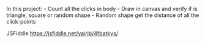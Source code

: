 In this project:
	- Count all the clicks in body
	- Draw in canvas and verify if is triangle, square or random shape
	- Random shape get the distance of all the click-points
	
JSFiddle
https://jsfiddle.net/yairjb/4fbatkys/



